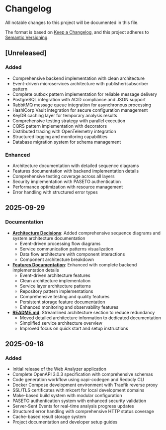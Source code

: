 # Changelog

All notable changes to this project will be documented in this file.

The format is based on [Keep a Changelog](https://keepachangelog.com/en/1.0.0/),
and this project adheres to [Semantic Versioning](https://semver.org/spec/v2.0.0.html).

## [Unreleased]

### Added
- Comprehensive backend implementation with clean architecture
- Event-driven microservices architecture with publisher/subscriber pattern
- Complete outbox pattern implementation for reliable message delivery
- PostgreSQL integration with ACID compliance and JSON support
- RabbitMQ message queue integration for asynchronous processing
- HashiCorp Vault integration for secure configuration management
- KeyDB caching layer for temporary analysis results
- Comprehensive testing strategy with parallel execution
- CQRS pattern implementation with decorators
- Distributed tracing with OpenTelemetry integration
- Structured logging and monitoring capabilities
- Database migration system for schema management

### Enhanced
- Architecture documentation with detailed sequence diagrams
- Features documentation with backend implementation details
- Comprehensive testing coverage across all layers
- Security implementation with PASETO authentication
- Performance optimization with resource management
- Error handling with structured error types

## 2025-09-29

### Documentation
- **[Architecture Decisions](docs/architecture-decisions.md)**: Added comprehensive sequence diagrams and system architecture documentation
  - Event-driven processing flow diagrams
  - Service communication patterns visualization
  - Data flow architecture with component interactions
  - Component architecture breakdown
- **[Features Documentation](docs/features.md)**: Enhanced with complete backend implementation details
  - Event-driven architecture features
  - Clean architecture implementation
  - Service layer architecture patterns
  - Repository pattern implementations
  - Comprehensive testing and quality features
  - Persistent storage feature documentation
  - Enhanced monitoring and observability features
- **[README.md](README.md)**: Streamlined architecture section to reduce redundancy
  - Moved detailed architecture information to dedicated documentation
  - Simplified service architecture overview
  - Improved focus on quick start and setup instructions

## 2025-09-18

### Added
- Initial release of the Web Analyzer application
- Complete OpenAPI 3.0.3 specification with comprehensive schemas
- Code generation workflow using oapi-codegen and Redocly CLI
- Docker Compose development environment with Traefik reverse proxy
- SSL/TLS certificates with mkcert for local development domains
- Make-based build system with modular configuration
- PASETO authentication system with enhanced security validation
- Server-Sent Events for real-time analysis progress updates
- Structured error handling with comprehensive HTTP status coverage
- Cache-based result storage system
- Project documentation and developer setup guides
